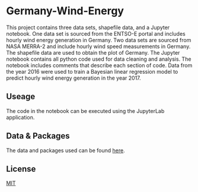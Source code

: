 # Germany-Wind-Energy

This project contains three data sets, shapefile data, and a Jupyter notebook. 
One data set is sourced from the ENTSO-E portal and includes hourly wind energy generation in Germany.
Two data sets are sourced from NASA MERRA-2 and include hourly wind speed measurements in Germany. 
The shapefile data are used to obtain the plot of Germany. 
The Jupyter notebook contains all python code used for data cleaning and analysis. The notebook includes comments that describe each section of code. 
Data from the year 2016 were used to train a Bayesian linear regression model to predict hourly wind energy generation in the year 2017.  

## Useage

The code in the notebook can be executed using the JupyterLab application.

## Data & Packages

The data and packages used can be found [here](https://virginia.box.com/s/lkefhwag3gwggrtpcee5jz1iqp6un6q3).

## License

[MIT](https://choosealicense.com/licenses/mit/)
